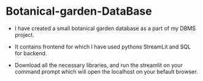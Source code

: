 # Botanical-garden-DataBase

- I have created a small botanical garden database as a part of my DBMS project.
- It contains frontend for which I have used pythons StreamLit and SQL for backend.

- Download all the necessary libraries, and run the streamlit on your command prompt which will open the
localhost on your befault browser.
